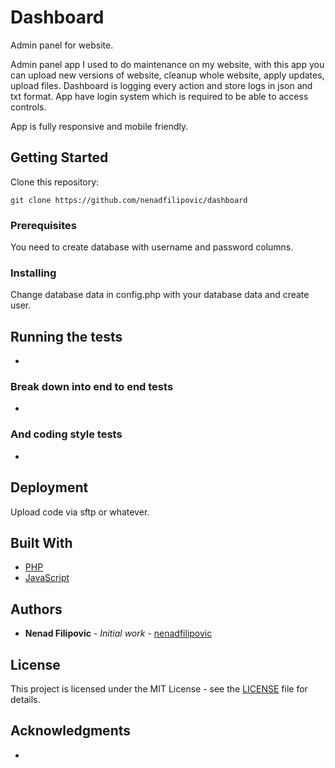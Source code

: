 # Dashboard

Admin panel for website.

Admin panel app I used to do maintenance on my website, with this app you can upload new versions of website, cleanup whole website, apply updates, upload files.
Dashboard is logging every action and store logs in json and txt format.
App have login system which is required to be able to access controls.

App is fully responsive and mobile friendly.

## Getting Started

Clone this repository:

```
git clone https://github.com/nenadfilipovic/dashboard
```

### Prerequisites

You need to create database with username and password columns.

### Installing

Change database data in config.php with your database data and create user.

## Running the tests

-

### Break down into end to end tests

-

### And coding style tests

-

## Deployment

Upload code via sftp or whatever.

## Built With

* [PHP](https://www.php.net/)
* [JavaScript](https://www.ecma-international.org/)

## Authors

* **Nenad Filipovic** - *Initial work* - [nenadfilipovic](https://github.com/nenadfilipovic)

## License

This project is licensed under the MIT License - see the [LICENSE](LICENSE) file for details.

## Acknowledgments

-
